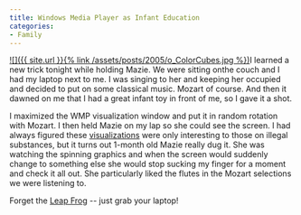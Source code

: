 ```yaml
---
title: Windows Media Player as Infant Education
categories:
- Family
---
```


[![]({{ site.url }}{% link /assets/posts/2005/o_ColorCubes.jpg %})](http://www.microsoft.com/windows/windowsmedia/mp10/getmore/visualizations.aspx)I learned a new trick tonight while holding Mazie. We were sitting onthe couch and I had my laptop next to me. I was singing to her and
keeping her occupied and decided to put on some classical music. Mozart
of course. And then it dawned on me that I had a great infant toy in
front of me, so I gave it a shot.

I maximized the WMP visualization window and put it in random rotation
with Mozart. I then held Mazie on my lap so she could see the screen. I
had always figured these [visualizations](http://www.microsoft.com/windows/windowsmedia/mp10/getmore/visualizations.aspx)
were only interesting to those on illegal substances, but it turns out
1-month old Mazie really dug it. She was watching the spinning graphics
and when the screen would suddenly change to something else she would
stop sucking my finger for a moment and check it all out. She
particularly liked the flutes in the Mozart selections we were
listening to.

Forget the [Leap Frog](http://www.leapfrog.com/) -- just grab your laptop!
